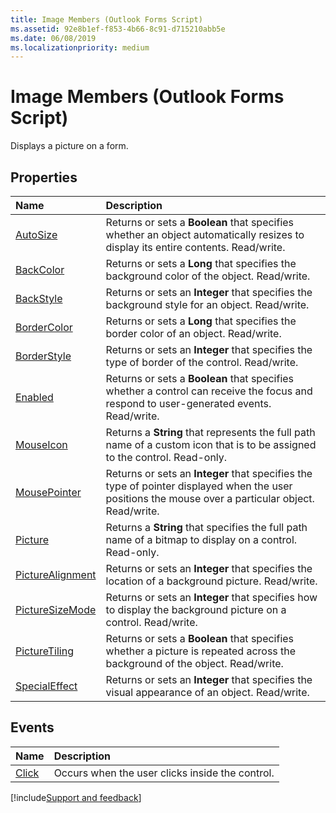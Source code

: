 ```yaml
---
title: Image Members (Outlook Forms Script)
ms.assetid: 92e8b1ef-f853-4b66-8c91-d715210abb5e
ms.date: 06/08/2019
ms.localizationpriority: medium
---
```


# Image Members (Outlook Forms Script)

Displays a picture on a form.


## Properties

|Name|Description|
|:-----|:-----|
| [AutoSize](Outlook.Image.md)|Returns or sets a **Boolean** that specifies whether an object automatically resizes to display its entire contents. Read/write.|
| [BackColor](Outlook.Image.backcolor.md)|Returns or sets a **Long** that specifies the background color of the object. Read/write.|
| [BackStyle](Outlook.Image.backstyle.md)|Returns or sets an **Integer** that specifies the background style for an object. Read/write.|
| [BorderColor](Outlook.Image.bordercolor.md)|Returns or sets a **Long** that specifies the border color of an object. Read/write.|
| [BorderStyle](Outlook.Image.borderstyle.md)|Returns or sets an **Integer** that specifies the type of border of the control. Read/write.|
| [Enabled](Outlook.Image.enabled.md)|Returns or sets a **Boolean** that specifies whether a control can receive the focus and respond to user-generated events. Read/write.|
| [MouseIcon](Outlook.Image.mouseicon.md)|Returns a **String** that represents the full path name of a custom icon that is to be assigned to the control. Read-only.|
| [MousePointer](Outlook.Image.mousepointer.md)|Returns or sets an **Integer** that specifies the type of pointer displayed when the user positions the mouse over a particular object. Read/write.|
| [Picture](Outlook.Image.picture.md)|Returns a **String** that specifies the full path name of a bitmap to display on a control. Read-only.|
| [PictureAlignment](Outlook.Image.picturealignment.md)|Returns or sets an **Integer** that specifies the location of a background picture. Read/write.|
| [PictureSizeMode](Outlook.Image.picturesizemode.md)|Returns or sets an **Integer** that specifies how to display the background picture on a control. Read/write.|
| [PictureTiling](Outlook.Image.picturetiling.md)|Returns or sets a **Boolean** that specifies whether a picture is repeated across the background of the object. Read/write.|
| [SpecialEffect](Outlook.Image.specialeffect.md)|Returns or sets an **Integer** that specifies the visual appearance of an object. Read/write.|

## Events

|Name|Description|
|:-----|:-----|
| [Click](Outlook.Image.click.md)|Occurs when the user clicks inside the control.|

[!include[Support and feedback](~/includes/feedback-boilerplate.md)]